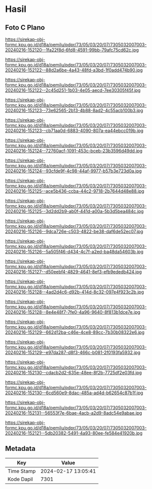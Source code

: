 # Hasil

## Foto C Plano

https://sirekap-obj-formc.kpu.go.id/d18a/pemilu/pdpr/73/05/03/20/07/7305032007003-20240216-152120--1fa22f8d-6fd8-4591-99bb-79afc75cd62c.jpg

https://sirekap-obj-formc.kpu.go.id/d18a/pemilu/pdpr/73/05/03/20/07/7305032007003-20240216-152122--88d2a6be-4a43-48fd-a3bd-1f0add474b90.jpg

https://sirekap-obj-formc.kpu.go.id/d18a/pemilu/pdpr/73/05/03/20/07/7305032007003-20240216-152122--2c45d251-1b03-4e05-aecd-7ee30305f45f.jpg

https://sirekap-obj-formc.kpu.go.id/d18a/pemilu/pdpr/73/05/03/20/07/7305032007003-20240216-152123--73e62565-2b13-4b88-8ad2-4c55acb100b3.jpg

https://sirekap-obj-formc.kpu.go.id/d18a/pemilu/pdpr/73/05/03/20/07/7305032007003-20240216-152123--cb71aa0d-6883-4090-807a-ea44ebcc019b.jpg

https://sirekap-obj-formc.kpu.go.id/d18a/pemilu/pdpr/73/05/03/20/07/7305032007003-20240216-152124--72760acf-1091-453c-bceb-23b3596d49dd.jpg

https://sirekap-obj-formc.kpu.go.id/d18a/pemilu/pdpr/73/05/03/20/07/7305032007003-20240216-152124--93cfde9f-4c98-44af-9977-b57b3e723d0a.jpg

https://sirekap-obj-formc.kpu.go.id/d18a/pemilu/pdpr/73/05/03/20/07/7305032007003-20240216-152125--ace5b436-ccba-44c2-9718-2b7644d48e88.jpg

https://sirekap-obj-formc.kpu.go.id/d18a/pemilu/pdpr/73/05/03/20/07/7305032007003-20240216-152125--3d2dd2b9-ab0f-441d-a00a-5b3d5bea484c.jpg

https://sirekap-obj-formc.kpu.go.id/d18a/pemilu/pdpr/73/05/03/20/07/7305032007003-20240216-152126--9dca726e-c503-4822-be38-daf6de52ec07.jpg

https://sirekap-obj-formc.kpu.go.id/d18a/pemilu/pdpr/73/05/03/20/07/7305032007003-20240216-152126--5a505f46-d434-4c7f-a2ed-ba48da54603b.jpg

https://sirekap-obj-formc.kpu.go.id/d18a/pemilu/pdpr/73/05/03/20/07/7305032007003-20240216-152127--d50eebf4-4829-4641-8ef3-efb9ededb424.jpg

https://sirekap-obj-formc.kpu.go.id/d18a/pemilu/pdpr/73/05/03/20/07/7305032007003-20240216-152128--4ad2d4c6-d92b-414d-8c32-097e4f923c2b.jpg

https://sirekap-obj-formc.kpu.go.id/d18a/pemilu/pdpr/73/05/03/20/07/7305032007003-20240216-152128--8e4e48f7-7fe0-4a96-9640-8f813b1dce7e.jpg

https://sirekap-obj-formc.kpu.go.id/d18a/pemilu/pdpr/73/05/03/20/07/7305032007003-20240216-152129--662d12ba-c46e-4ce8-89cc-7b30b08322e6.jpg

https://sirekap-obj-formc.kpu.go.id/d18a/pemilu/pdpr/73/05/03/20/07/7305032007003-20240216-152129--e97da287-d8f3-466c-b081-2f0193fa5932.jpg

https://sirekap-obj-formc.kpu.go.id/d18a/pemilu/pdpr/73/05/03/20/07/7305032007003-20240216-152130--cdacb2d2-635e-48ee-8f2b-7725df2e03fd.jpg

https://sirekap-obj-formc.kpu.go.id/d18a/pemilu/pdpr/73/05/03/20/07/7305032007003-20240216-152130--6cd560e9-8dac-485a-ad4d-b62654c87b1f.jpg

https://sirekap-obj-formc.kpu.go.id/d18a/pemilu/pdpr/73/05/03/20/07/7305032007003-20240216-152131--56553f7e-6bae-4acb-a2d9-8adc54e9abae.jpg

https://sirekap-obj-formc.kpu.go.id/d18a/pemilu/pdpr/73/05/03/20/07/7305032007003-20240216-152121--5db20382-5491-4a93-80ee-fe584e41920b.jpg


## Metadata

| Key        | Value               |
| ---------- | ------------------- |
| Time Stamp | 2024-02-17 13:05:41 |
| Kode Dapil | 7301                |



